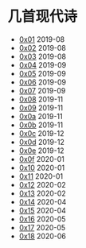 # 几首现代诗

* [0x01](mverse/0x01.md) 2019-08
* [0x02](mverse/0x02.md) 2019-08
* [0x03](mverse/0x03.md) 2019-08
* [0x04](mverse/0x04.md) 2019-09
* [0x05](mverse/0x05.md) 2019-09
* [0x06](mverse/0x06.md) 2019-09
* [0x07](mverse/0x07.md) 2019-09
* [0x08](mverse/0x08.md) 2019-11
* [0x09](mverse/0x09.md) 2019-11
* [0x0a](mverse/0x0a.md) 2019-11
* [0x0b](mverse/0x0b.md) 2019-11
* [0x0c](mverse/0x0c.md) 2019-12
* [0x0d](mverse/0x0d.md) 2019-12
* [0x0e](mverse/0x0e.md) 2019-12
* [0x0f](mverse/0x0f.md) 2020-01
* [0x10](mverse/0x10.md) 2020-01
* [0x11](mverse/0x11.md) 2020-01
* [0x12](mverse/0x12.md) 2020-02
* [0x13](mverse/0x13.md) 2020-02
* [0x14](mverse/0x14.md) 2020-04
* [0x15](mverse/0x15.md) 2020-04
* [0x16](mverse/0x16.md) 2020-05
* [0x17](mverse/0x17.md) 2020-05
* [0x18](mverse/0x18.md) 2020-06
